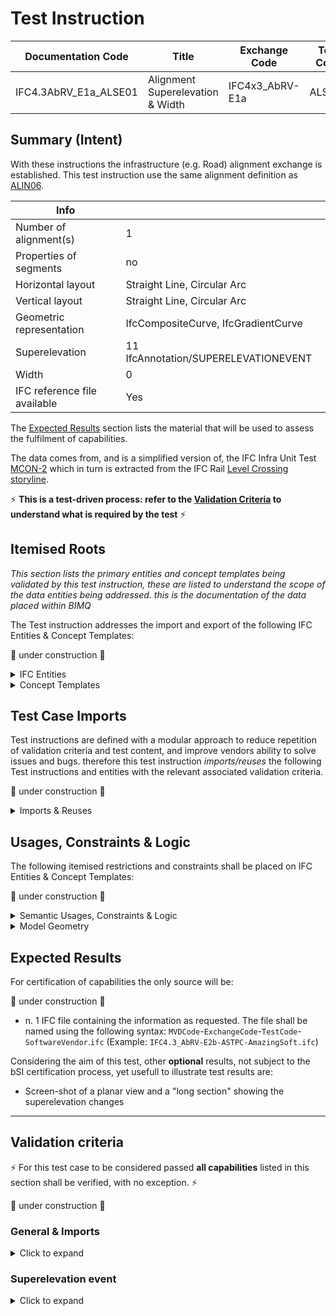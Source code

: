 # Test Instruction

| Documentation Code    | Title                            | Exchange Code   | Test Code | Author        | Data Owner | Version | Date       |
| --------------------- | -------------------------------- | --------------- | --------- | ------------- | ---------- | ------- | ---------- |
| IFC4.3AbRV_E1a_ALSE01 | Alignment Superelevation & Width | IFC4x3_AbRV-E1a | ALSE01    | Lars WIkström | FTIA       | 1.0     | 07.01.2022 |


## Summary (Intent)

With these instructions the infrastructure (e.g. Road) alignment exchange is established. This test instruction use the same alignment definition as [ALIN06](../ALIN06).

| Info                         |                                       |
| ---------------------------- | ------------------------------------- |
| Number of alignment(s)       | 1                                     |
| Properties of segments       | no                                    |
| Horizontal layout            | Straight Line, Circular Arc           |
| Vertical layout              | Straight Line, Circular Arc           |
| Geometric representation     | IfcCompositeCurve, IfcGradientCurve   |
| Superelevation               | 11  IfcAnnotation/SUPERELEVATIONEVENT |
| Width                        | 0                                     |
| IFC reference file available | Yes                                   |

The [Expected Results](#Expected-Results) section lists the material that will be used to assess the fulfilment of capabilities.

The data comes from, and is a simplified version of, the IFC Infra Unit Test [MCON-2](https://github.com/bSI-InfraRoom/IFC-infra-unit-test/tree/main/MCON-2) which in turn is extracted from the IFC Rail [Level Crossing storyline](https://github.com/IFCRail/IFC-Rail-Unit-Test/tree/master/8_Storylines%20Test%20(SL)/SL08_Level%20Crossing). 

:zap: **This is a test-driven process: refer to the [Validation Criteria](#Validation-Criteria) to understand what is required by the test** :zap:

## Itemised Roots
*This section lists the primary entities and concept templates being validated by this test instruction, these are listed to understand the scope of the data entities being addressed. this is the documentation of the data placed within BIMQ*

The Test instruction addresses the import and export of the following IFC Entities & Concept Templates:

:construction: under construction :construction:

<details><summary>IFC Entities</summary>

These entities represent a test-specific subset of the wider AbRV_Ex exchange and the overall AbRV MVD. **The scope of the test shall not be used as a definitive scope of the exchange, or of the entire MVD.**

- Inherited from imported tests:
  - Model setup
    - *IfcSite*
    - *IfcRoad*
    - *IfcRepresentationContext*
    - *IfcMapConversion*
    - *IfcProjectedCRS*
    - *IfcUnitAssignment*

  - Alignment
    - *IfcAlignment*
    - *IfcAlignmentHorizontal*
    - *IfcAlignmentVertical*
    - *IfcAlignmentSegment*
    - *IfcAlignmentHorizontalSegment*
    - *IfcAlignmentVerticalSegment*
    - *IfcCompositeCurve*
    - *IfcGradientCurve*
    - *IfcCurveSegment*
    - *IfcLine*
    - *IfcClothoid*
    - *IfcCircle*

- For this test instruction:
  - *IfcAnnotation*
  - *IfcPropertySet*
  - *IfcPropertySingleValue*
  - *IfcPropertyEnumeratedValue*
  - *IfcLinearPlacement*

</details>

<details><summary>Concept Templates</summary>

These concept templates represent a test-specific subset of the wider AbRV_Ex exchange and the overall AbRV MVD, that must be correctly exported to meet the validation criteria. **The scope of the test shall not be used as a definitive scope of the exchange, or of the entire MVD.**

- Inherited from imported tests:
  - *Project Units*
  - *Project Representation Context*
  - *Project Global Positioning*
  - *Spatial Decomposition*
  - *Spatial Composition*
  - *Spatial Container*
  - *Alignment Decomposition*
  - *Alignment Geometry Gradient*
  - *Product Local Placement*

- For this test instruction:
  - *Product Linear Placement*
  - *Property Sets for Objects*


</details>

## Test Case Imports
Test instructions are defined with a modular approach to reduce repetition of validation criteria and test content, and improve vendors ability to solve issues and bugs. therefore this test instruction *imports/reuses* the following Test instructions and entities with the relevant associated validation criteria.

:construction: under construction :construction:

<details><summary>Imports & Reuses</summary>

| TI Code                                                      | Test Instruction Title          | Comments                                                     |
| ------------------------------------------------------------ | ------------------------------- | ------------------------------------------------------------ |
| [**IFC4x3_AbRV-E1a-ALIN**](https://github.com/bSI-InfraRoom/MVD-Infra-Test-Instructions/blob/develop/E1a-ARSE/ALIN) | Alignment Infrastructure Curves | Including all dependencies, i.e. E0_SSRD, E0_SSSI and E0_MSTP |

</details>

## Usages, Constraints & Logic
The following itemised restrictions and constraints shall be placed on IFC Entities & Concept Templates:

:construction: under construction :construction:

<details><summary>Semantic Usages, Constraints & Logic</summary>

| **ID** | **CRITERIA**                         | **VALUE**                           | **COMMENT** |
| ------ | ------------------------------------ | ----------------------------------- | ----------- |
| SE_00  | Superelevation structure is verified | See below for further specification |             |

SE_00: Superelevation structure is verified

>1. The dataset shall contain 11 superelevation event instances, each represented by an `IfcAnnotation` with `PredefinedType=.SUPERELEVATIONEVENT.`
>2. Each superelevation event shall have an associated `IfcLinearPlacement` relative to the alignment curve according to CT Product Linear Placement at the specified locations
>3. Each superelevation event shall have an associated Property set with the name `Pset_Superelevation` according to CT Property sets For Objects
>4. Each `Pset_Superelevation` shall have properties `Side`, `Superelevation` and `TransitionSuperelevation` set to the specified values.

</details>

<details><summary>Model Geometry</summary>
The Test case requires the following additional checks related to Model Geometry:
The superelevation events does not need explicit geometric representation.

</details>

## Expected Results

For certification of capabilities the only source will be:

:construction: under construction :construction:

- n. 1 IFC file containing the information as requested. The file shall be named using the following syntax: `MVDCode`-`ExchangeCode`-`TestCode`-`SoftwareVendor`.`ifc` (Example: `IFC4.3_AbRV-E2b-ASTPC-AmazingSoft.ifc`)

Considering the aim of this test, other **optional** results, not subject to the bSI certification process, yet usefull to illustrate test results are:
- Screen-shot of a planar view and a "long section" showing the superelevation changes

---

## Validation criteria
:zap: For this test case to be considered passed **all capabilities** listed in this section shall be verified, with no exception. :zap:

:construction: under construction :construction:

### General & Imports

<details><summary>Click to expand</summary>

- All the concept templates must be correctly implemented as presented in the validation criteria
- At least 1 instance of each entity listed in [Itemised Roots](#Itemised-Roots) is present in the file.


#### Imports
| **TI Code**           | **Criteria Codes** | *COMMENT**                                                   |
| --------------------- | ------------------ | ------------------------------------------------------------ |
| IFC4.3AbRV_E0_MSTP    | ALL CRITERIA       | As outlined in the dataset [Imported Entities Table](Dataset/README.md#Imported-Entities-Table) |
| IFC4.3AbRV_E1a_ALIN06 | ALL CRITERIA       | As outlined in the ALIN06 test instruction                   |


#### General
| **ID**  | **CRITERIA**                                        | **VALUE**                                     | **COMMENT** |
|---------|-----------------------------------------------------|-----------------------------------------------|-------------|
| GENE_01 | All requested entities are present in the IFC model | per [Entities Table](Dataset/README.md#Entities-Table) |    |

</details>

### Superelevation event

<details><summary>Click to expand</summary>

| **ID**  | **CRITERIA**                                                 | **VALUE**                                      | **COMMENT** |
| ------- | ------------------------------------------------------------ | ---------------------------------------------- | ----------- |
| ALSE_01 | Superelevation events contained in file                      | 11                                             |             |
| ALSE_02 | Each superelevation event has a linear placement at the specified location | See [Dataset description](./Dataset/README.md) |             |
| ALSE_03 | Each superelevation event has a Pset_Superelevation attached with the correct property values assigned | See [Dataset description](./Dataset/README.md) |             |

Question: Shall the events be nested to the alignment?

</details>

